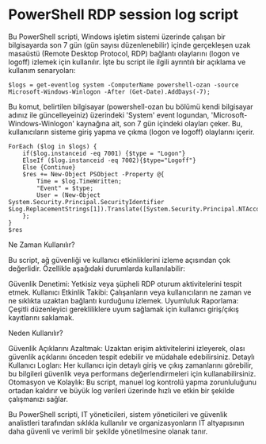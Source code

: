 # PowerShell RDP session log script
Bu PowerShell scripti, Windows işletim sistemi üzerinde çalışan bir bilgisayarda son 7 gün (gün sayısı düzenlenebilir) içinde gerçekleşen uzak masaüstü (Remote Desktop Protocol, RDP) bağlantı olaylarını (logon ve logoff) izlemek için kullanılır. İşte bu script ile ilgili ayrıntılı bir açıklama ve kullanım senaryoları:

```
$logs = get-eventlog system -ComputerName powershell-ozan -source Microsoft-Windows-Winlogon -After (Get-Date).AddDays(-7);
```

Bu komut, belirtilen bilgisayar (powershell-ozan bu bölümü kendi bilgisayar adınız ile güncelleyeiniz) üzerindeki 'System' event logundan, 'Microsoft-Windows-Winlogon' kaynağına ait, son 7 gün içindeki olayları çeker. Bu, kullanıcıların sisteme giriş yapma ve çıkma (logon ve logoff) olaylarını içerir.

```$res = @();
ForEach ($log in $logs) {
    if($log.instanceid -eq 7001) {$type = "Logon"}
    ElseIf ($log.instanceid -eq 7002){$type="Logoff"}
    Else {Continue}
    $res += New-Object PSObject -Property @{
        Time = $log.TimeWritten;
        "Event" = $type;
        User = (New-Object System.Security.Principal.SecurityIdentifier $Log.ReplacementStrings[1]).Translate([System.Security.Principal.NTAccount])
    };
}
$res
```

Ne Zaman Kullanılır?

Bu script, ağ güvenliği ve kullanıcı etkinliklerini izleme açısından çok değerlidir. Özellikle aşağıdaki durumlarda kullanılabilir:

  Güvenlik Denetimi: Yetkisiz veya şüpheli RDP oturum aktivitelerini tespit etmek.
  Kullanıcı Etkinlik Takibi: Çalışanların veya kullanıcıların ne zaman ve ne sıklıkta uzaktan bağlantı kurduğunu izlemek.
  Uyumluluk Raporlama: Çeşitli düzenleyici gerekliliklere uyum sağlamak için kullanıcı giriş/çıkış kayıtlarını saklamak.

Neden Kullanılır?

  Güvenlik Açıklarını Azaltmak: Uzaktan erişim aktivitelerini izleyerek, olası güvenlik açıklarını önceden tespit edebilir ve müdahale edebilirsiniz.
  Detaylı Kullanıcı Logları: Her kullanıcı için detaylı giriş ve çıkış zamanlarını görebilir, bu bilgileri güvenlik veya performans değerlendirmeleri için kullanabilirsiniz.
  Otomasyon ve Kolaylık: Bu script, manuel log kontrolü yapma zorunluluğunu ortadan kaldırır ve büyük log verileri üzerinde hızlı ve etkin bir şekilde çalışmanızı sağlar.

Bu PowerShell scripti, IT yöneticileri, sistem yöneticileri ve güvenlik analistleri tarafından sıklıkla kullanılır ve organizasyonların IT altyapısının daha güvenli ve verimli bir şekilde yönetilmesine olanak tanır.
